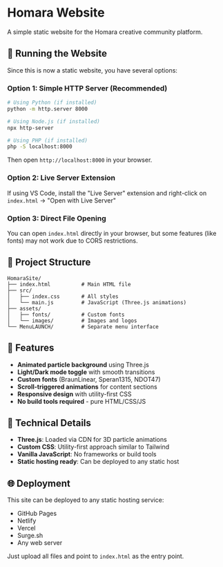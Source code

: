 # Homara Website

A simple static website for the Homara creative community platform.

## 🚀 Running the Website

Since this is now a static website, you have several options:

### Option 1: Simple HTTP Server (Recommended)
```bash
# Using Python (if installed)
python -m http.server 8000

# Using Node.js (if installed)
npx http-server

# Using PHP (if installed)
php -S localhost:8000
```

Then open `http://localhost:8000` in your browser.

### Option 2: Live Server Extension
If using VS Code, install the "Live Server" extension and right-click on `index.html` → "Open with Live Server"

### Option 3: Direct File Opening
You can open `index.html` directly in your browser, but some features (like fonts) may not work due to CORS restrictions.

## 📁 Project Structure

```
HomaraSite/
├── index.html          # Main HTML file
├── src/
│   ├── index.css       # All styles
│   └── main.js         # JavaScript (Three.js animations)
├── assets/
│   ├── fonts/          # Custom fonts
│   └── images/         # Images and logos
└── MenuLAUNCH/         # Separate menu interface
```

## 🎨 Features

- **Animated particle background** using Three.js
- **Light/Dark mode toggle** with smooth transitions
- **Custom fonts** (BraunLinear, Speran1315, NDOT47)
- **Scroll-triggered animations** for content sections
- **Responsive design** with utility-first CSS
- **No build tools required** - pure HTML/CSS/JS

## 🔧 Technical Details

- **Three.js**: Loaded via CDN for 3D particle animations
- **Custom CSS**: Utility-first approach similar to Tailwind
- **Vanilla JavaScript**: No frameworks or build tools
- **Static hosting ready**: Can be deployed to any static host

## 🌐 Deployment

This site can be deployed to any static hosting service:
- GitHub Pages
- Netlify
- Vercel
- Surge.sh
- Any web server

Just upload all files and point to `index.html` as the entry point.

